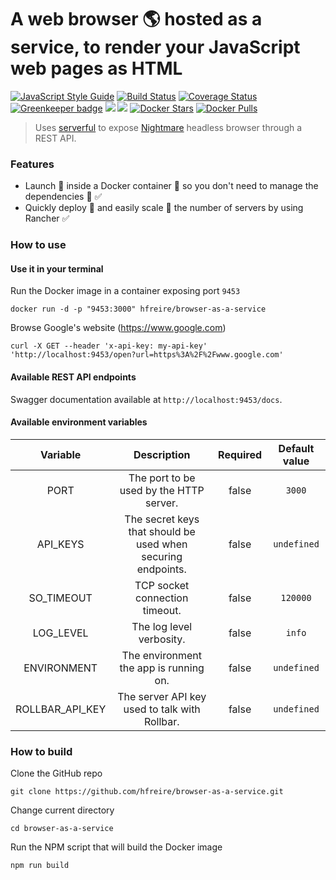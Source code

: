 # A web browser :earth_americas: hosted as a service, to render your JavaScript web pages as HTML

[![JavaScript Style Guide](https://img.shields.io/badge/code%20style-standard-brightgreen.svg)](http://standardjs.com/)
[![Build Status](https://travis-ci.org/hfreire/browser-as-a-service.svg?branch=master)](https://travis-ci.org/hfreire/browser-as-a-service)
[![Coverage Status](https://coveralls.io/repos/github/hfreire/browser-as-a-service/badge.svg?branch=master)](https://coveralls.io/github/hfreire/browser-as-a-service?branch=master)
[![Greenkeeper badge](https://badges.greenkeeper.io/hfreire/browser-as-a-service.svg)](https://greenkeeper.io/)
[![](https://img.shields.io/github/release/hfreire/browser-as-a-service.svg)](https://github.com/hfreire/browser-as-a-service/releases)
[![](https://img.shields.io/badge/license-MIT-blue.svg)](LICENSE)
[![Docker Stars](https://img.shields.io/docker/stars/hfreire/browser-as-a-service.svg)](https://hub.docker.com/r/hfreire/browser-as-a-service/)
[![Docker Pulls](https://img.shields.io/docker/pulls/hfreire/browser-as-a-service.svg)](https://hub.docker.com/r/hfreire/browser-as-a-service/)

> Uses [serverful](https://github.com/hfreire/serverful) to expose [Nightmare](https://github.com/segmentio/nightmare) headless browser through a REST API.

### Features
* Launch :rocket: inside a Docker container :whale: so you don't need to manage the dependencies :raised_hands: :white_check_mark:
* Quickly deploy :runner: and easily scale :two_men_holding_hands: the number of servers by using Rancher :white_check_mark:

### How to use

#### Use it in your terminal
Run the Docker image in a container exposing port `9453`
```
docker run -d -p "9453:3000" hfreire/browser-as-a-service
```

Browse Google's website (https://www.google.com)
```
curl -X GET --header 'x-api-key: my-api-key' 'http://localhost:9453/open?url=https%3A%2F%2Fwww.google.com'
```

#### Available REST API endpoints
Swagger documentation available at `http://localhost:9453/docs`.

#### Available environment variables
Variable | Description | Required | Default value
:---:|:---:|:---:|:---:
PORT | The port to be used by the HTTP server. | false | `3000`
API_KEYS | The secret keys that should be used when securing endpoints. | false | `undefined`
SO_TIMEOUT | TCP socket connection timeout. | false | `120000`
LOG_LEVEL | The log level verbosity. | false | `info`
ENVIRONMENT | The environment the app is running on. | false | `undefined`
ROLLBAR_API_KEY | The server API key used to talk with Rollbar. | false | `undefined`

### How to build
Clone the GitHub repo
```
git clone https://github.com/hfreire/browser-as-a-service.git
```

Change current directory
```
cd browser-as-a-service
```

Run the NPM script that will build the Docker image
```
npm run build
```
